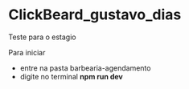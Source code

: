 # ClickBeard_gustavo_dias

Teste para o estagio 


Para iniciar 
- entre na pasta barbearia-agendamento
- digite no terminal **npm run dev**


